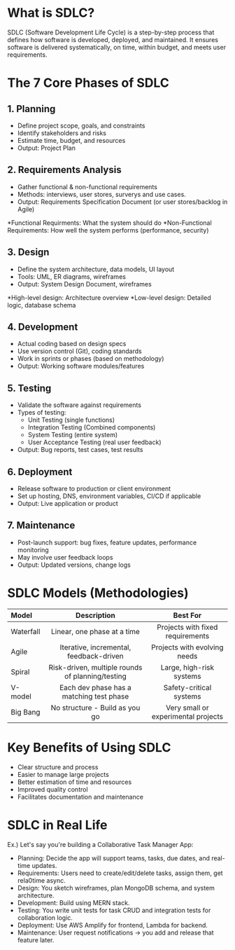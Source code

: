 # What is SDLC? 

SDLC (Software Development Life Cycle) is a step-by-step process that defines how software is developed, deployed, and maintained.
It ensures software is delivered systematically, on time, within budget, and meets user requirements.

# The 7 Core Phases of SDLC

## 1. Planning
- Define project scope, goals, and constraints
- Identify stakeholders and risks
- Estimate time, budget, and resources
- Output: Project Plan

## 2. Requirements Analysis
- Gather functional & non-functional requirements
- Methods: interviews, user stores, surverys and use cases.
- Output: Requirements Specification Document (or user stores/backlog in Agile)

*Functional Requirments: What the system should do
*Non-Functional Requirements: How well the system performs (performance, security)

## 3. Design
- Define the system architecture, data models, UI layout
- Tools: UML, ER diagrams, wireframes
- Output: System Design Document, wireframes

*High-level design: Architecture overview
*Low-level design: Detailed logic, database schema

## 4. Development
- Actual coding based on design specs
- Use version control (Git), coding standards
- Work in sprints or phases (based on methodology)
- Output: Working software modules/features

## 5. Testing
- Validate the software against requirements
- Types of testing:
    - Unit Testing (single functions)
    - Integration Testing (Combined components)
    - System Testing (entire system)
    - User Acceptance Testing (real user feedback)
- Output: Bug reports, test cases, test results

## 6. Deployment
- Release software to production or client environment
- Set up hosting, DNS, environment variables, CI/CD if applicable
- Output: Live application or product

## 7. Maintenance
- Post-launch support: bug fixes, feature updates, performance monitoring
- May involve user feedback loops
- Output: Updated versions, change logs

# SDLC Models (Methodologies)

| Model | Description | Best For |
|:-----------|:------------:|:------------:|
| Waterfall | Linear, one phase at a time | Projects with fixed requirements| 
| Agile | Iterative, incremental, feedback-driven | Projects with evolving needs | 
| Spiral | Risk-driven, multiple rounds of planning/testing | Large, high-risk systems |
| V-model | Each dev phase has a matching test phase | Safety-critical systems |
| Big Bang | No structure - Build as you go | Very small or experimental projects |

# Key Benefits of Using SDLC
- Clear structure and process
- Easier to manage large projects
- Better estimation of time and resources
- Improved quality control
- Facilitates documentation and maintenance 

# SDLC in Real Life
Ex.) Let's say you're building a Collaborative Task Manager App: 
- Planning: Decide the app will support teams, tasks, due dates, and real-time updates.
- Requirements: Users need to create/edit/delete tasks, assign them, get rela0time async.
- Design: You sketch wireframes, plan MongoDB schema, and system architecture.
- Development: Build using MERN stack.
- Testing: You write unit tests for task CRUD and integration tests for collaboration logic.
- Deployment: Use AWS Amplify for frontend, Lambda for backend.
- Maintenance: User request notifications -> you add and release that feature later.


